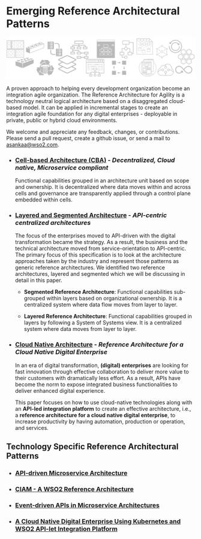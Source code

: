 # Emerging Reference Architectural Patterns

![ra banner](/media/ra-banner.png)

A proven approach to helping every development organization become an integration agile organization. The Reference Architecture for Agility is a technology neutral logical architecture based on a disaggregated cloud-based model. It can be applied in incremental stages to create an integration agile foundation for any digital enterprises - deployable in private, public or hybrid cloud environments.

We welcome and appreciate any feedback, changes, or contributions. Please send a pull request, create a github issue, or send a mail to asankaa@wso2.com.

+ ### [Cell-based Architecture (CBA)](reference-architecture-cell-based.md) - *Decentralized, Cloud native, Microservice compliant* 
  
  Functional capabilities grouped in an architecture unit based on scope and ownership. It is decentralized where data moves within and across cells and governance are transparently applied through a control plane embedded within cells.

+ ### [Layered and Segmented Architecture](https://github.com/wso2/reference-architecture/blob/master/reference-architecture-layered-segmented.md) -  *API-centric centralized architectures*

  The focus of the enterprises moved to API-driven with the digital transformation became the strategy. As a result, the business and the technical architecture moved from service-orientation to API-centric. The primary focus of this specification is to look at the architecture approaches taken by the industry and represent those patterns as generic reference architectures. We identified two reference architectures, layered and segmented which we will be discussing in detail in this paper.

  * __Segmented Reference Architecture__: Functional capabilities sub-grouped within layers based on organizational ownership. It is a centralized system where data flow moves from layer to layer.
  
  * __Layered Reference Architecture__: Functional capabilities grouped in layers by following a System of Systems view. It is a centralized system where data moves from layer to layer.
  
+ ### [Cloud Native Architecture](https://github.com/wso2/reference-architecture/blob/master/reference-cloud-native-architecture-digital-enterprise.md) - *Reference Architecture for a Cloud Native Digital Enterprise*

  In an era of digital transformation, **(digital) enterprises** are looking for fast innovation through effective collaboration to deliver more value to their customers with dramatically less effort. As a result, APIs have become the norm to expose integrated business functionalities to deliver enhanced digital experience.
  
  This paper focuses on how to use cloud-native technologies along with an **API-led integration platform** to create an effective architecture, i.e., a **reference architecture for a cloud native digital enterprise**, to increase productivity by having automation, production or operation, and services.

## Technology Specific Reference Architectural Patterns

+ ### [API-driven Microservice Architecture](api-driven-microservice-architecture.md)
  
+ ### [CIAM - A WSO2 Reference Architecture](ciam-wso2-reference-architecture.md)

+ ### [Event-driven APIs in Microservice Architectures](event-driven-api-architecture.md)

+ ### [A Cloud Native Digital Enterprise Using Kubernetes and WSO2 API-let Integration Platform](digital-enterprise-k8s-wso2-api-platform.md)

